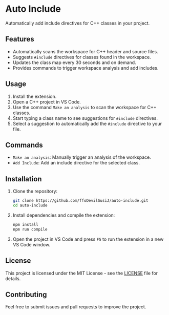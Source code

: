# Auto Include

Automatically add include directives for C++ classes in your project.

## Features

- Automatically scans the workspace for C++ header and source files.
- Suggests `#include` directives for classes found in the workspace.
- Updates the class map every 30 seconds and on demand.
- Provides commands to trigger workspace analysis and add includes.

## Usage

1. Install the extension.
2. Open a C++ project in VS Code.
3. Use the command `Make an analysis` to scan the workspace for C++ classes.
4. Start typing a class name to see suggestions for `#include` directives.
5. Select a suggestion to automatically add the `#include` directive to your file.

## Commands

- `Make an analysis`: Manually trigger an analysis of the workspace.
- `Add Include`: Add an include directive for the selected class.

## Installation

1. Clone the repository:
    ```bash
    git clone https://github.com/ffoDevilSusiJ/auto-include.git
    cd auto-include
    ```

2. Install dependencies and compile the extension:
    ```bash
    npm install
    npm run compile
    ```

3. Open the project in VS Code and press `F5` to run the extension in a new VS Code window.

## License

This project is licensed under the MIT License - see the [LICENSE](LICENSE) file for details.

## Contributing

Feel free to submit issues and pull requests to improve the project.
